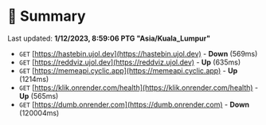 # 📖 Summary
Last updated: **1/12/2023, 8:59:06 PTG "Asia/Kuala_Lumpur"**

- `GET` [https://hastebin.ujol.dev](https://hastebin.ujol.dev) - **Down** (569ms)
- `GET` [https://reddviz.ujol.dev](https://reddviz.ujol.dev) - **Up** (635ms)
- `GET` [https://memeapi.cyclic.app](https://memeapi.cyclic.app) - **Up** (1214ms)
- `GET` [https://klik.onrender.com/health](https://klik.onrender.com/health) - **Up** (565ms)
- `GET` [https://dumb.onrender.com](https://dumb.onrender.com) - **Down** (120004ms)
